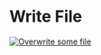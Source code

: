 # Write File

[![Overwrite some file](https://github.com/wk-j/actions-write-file/actions/workflows/WriteFile.yaml/badge.svg?branch=main)](https://github.com/wk-j/actions-write-file/actions/workflows/WriteFile.yaml)
